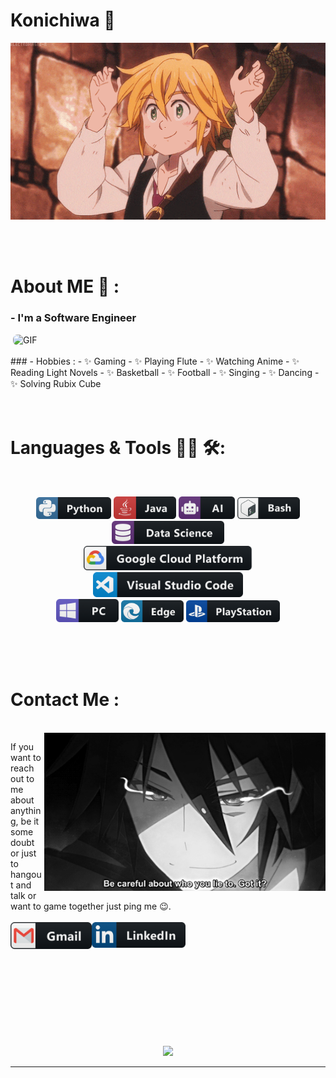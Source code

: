 # Konichiwa 👋

<div align="center">
<img hight="300" width="700" alt="GIF" align="center" src="https://github.com/whoisashish/whoisashish/blob/main/assets/208593.gif">
</div>

</br>
</br>
</br>


# About ME 💬 :

### - I'm a Software Engineer

<img hight="400" width="500" style="border-radius: 7px" alt="GIF" align="right" src="https://github.com/whoisashish/whoisashish/blob/master/assets/1936.gif">

</br>
</br>
### - Hobbies : 
- ✨ Gaming
- ✨ Playing Flute
- ✨ Watching Anime
- ✨ Reading Light Novels
- ✨ Basketball
- ✨ Football
- ✨ Singing
- ✨ Dancing
- ✨ Solving Rubix Cube

</br>
</br>
</br>



# Languages & Tools 👨‍💻 🛠:
</br>

<p align="center">

<!-- For more icons please follow  https://github.com/MikeCodesDotNET/ColoredBadges -->
<img src="https://github.com/whoisashish/whoisashish/blob/master/assets/icons/python.png" alt="python" width="120" hight="50">
<img src="https://github.com/whoisashish/whoisashish/blob/master/assets/icons/java.png" alt="java"  width="100" hight="50">
<img src="https://github.com/whoisashish/whoisashish/blob/master/assets/icons/ai.png" alt="AI" width="90" hight="50">
<img src="https://github.com/whoisashish/whoisashish/blob/master/assets/icons/bash.png" alt="bash" width="100" hight="50">
<img src="https://github.com/whoisashish/whoisashish/blob/master/assets/icons/datascience.png" alt="datascience" width="180" hight="50">
</br>
<img src="https://github.com/whoisashish/whoisashish/blob/master/assets/icons/google_cloud_platform.png" alt="google_cloud_platform" width="270" hight="50">
<img src="https://github.com/whoisashish/whoisashish/blob/master/assets/icons/visualstudio_code.png" alt="visualstudio_code" width="240" hight="50">
</br>
<img src="https://github.com/whoisashish/whoisashish/blob/master/assets/icons/pc.png" alt="pc" width="100" hight="50">
<img src="https://github.com/whoisashish/whoisashish/blob/master/assets/icons/edge.png" alt="edge" width="100" hight="50">
<img src="https://github.com/whoisashish/whoisashish/blob/master/assets/icons/playstation@3x.png" alt="playstation" width="150" hight="50">
</p>
</br>
</br>
</br>



# Contact Me :

<p>
 </br>


<img hight="320" width="450" align="right" alt="GIF" src="https://github.com/whoisashish/whoisashish/blob/master/assets/93195.gif">


If you want to reach out to me about anything, be it some doubt or just to hangout and talk or want to game together just ping me 😉.
</br>
</br>
<a href="mailto:anujashish1602@gmail.com">
 <img align="left" alt="Gmail" width="130" hight="100" src="https://github.com/whoisashish/whoisashish/blob/master/assets/icons/gmail.png" />
</a>
<a href="https://www.linkedin.com/in/theashishyadav/">
  <img align="left" alt="Linkedin" width="150" hight="100" src="https://github.com/whoisashish/whoisashish/blob/master/assets/icons/linkedin.png" />
</br>
</br>
</br>
</a>
 </p>
 

</br>
</br>
</br>
</br>
</br>
</br>
</br>



<p align="center" >  
<img  src="https://github-readme-stats.vercel.app/api?username=whoisashish&&show_icons=true&theme=radical"/>
  </p>

*************
